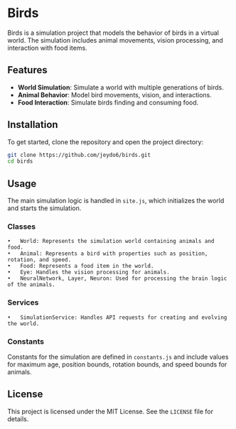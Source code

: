 # Birds

Birds is a simulation project that models the behavior of birds in a virtual world. The simulation includes animal movements, vision processing, and interaction with food items.

## Features

- **World Simulation**: Simulate a world with multiple generations of birds.
- **Animal Behavior**: Model bird movements, vision, and interactions.
- **Food Interaction**: Simulate birds finding and consuming food.

## Installation

To get started, clone the repository and open the project directory:

```bash
git clone https://github.com/jeydo6/birds.git
cd birds
```

## Usage

The main simulation logic is handled in `site.js`, which initializes the world and starts the simulation.

### Classes

	•	World: Represents the simulation world containing animals and food.
	•	Animal: Represents a bird with properties such as position, rotation, and speed.
	•	Food: Represents a food item in the world.
	•	Eye: Handles the vision processing for animals.
	•	NeuralNetwork, Layer, Neuron: Used for processing the brain logic of the animals.

### Services

	•	SimulationService: Handles API requests for creating and evolving the world.

### Constants

Constants for the simulation are defined in `constants.js` and include values for maximum age, position bounds, rotation bounds, and speed bounds for animals.

## License

This project is licensed under the MIT License. See the `LICENSE` file for details.